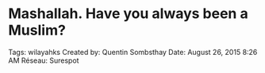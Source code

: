 # Mashallah. Have you always been a Muslim?

Tags: wilayahks
Created by: Quentin Sombsthay
Date: August 26, 2015 8:26 AM
Réseau: Surespot
